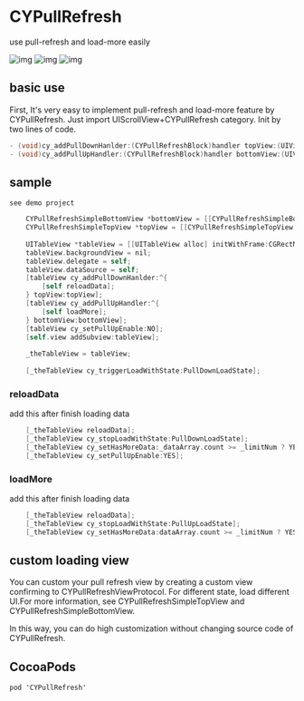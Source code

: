 # CYPullRefresh
use pull-refresh and load-more easily


![img](https://cloud.githubusercontent.com/assets/1996801/7785011/266779e8-01af-11e5-8872-40bd7fba763a.png)
![img](https://cloud.githubusercontent.com/assets/1996801/7785008/07c8c0b4-01af-11e5-8067-40f7d2afd76c.png)
![img](https://cloud.githubusercontent.com/assets/1996801/7785012/32a0a7fc-01af-11e5-96bd-cd863c3ed9ee.png)

## basic use
First, It's very easy to implement pull-refresh and load-more feature by CYPullRefresh. Just import UIScrollView+CYPullRefresh category. Init by two lines of code.
```objective-c
- (void)cy_addPullDownHanlder:(CYPullRefreshBlock)handler topView:(UIView<CYPullRefreshViewProtocol> *)topView;
- (void)cy_addPullUpHandler:(CYPullRefreshBlock)handler bottomView:(UIView<CYPullRefreshViewProtocol> *)bottomView;
```

## sample
`see demo project`
```objective-c
    CYPullRefreshSimpleBottomView *bottomView = [[CYPullRefreshSimpleBottomView alloc] init];
    CYPullRefreshSimpleTopView *topView = [[CYPullRefreshSimpleTopView alloc] init];
    
    UITableView *tableView = [[UITableView alloc] initWithFrame:CGRectMake(0, 0, self.view.frame.size.width, self.view.frame.size.height)];
    tableView.backgroundView = nil;
    tableView.delegate = self;
    tableView.dataSource = self;
    [tableView cy_addPullDownHanlder:^{
        [self reloadData];
    } topView:topView];
    [tableView cy_addPullUpHandler:^{
        [self loadMore];
    } bottomView:bottomView];
    [tableView cy_setPullUpEnable:NO];
    [self.view addSubview:tableView];
    
    _theTableView = tableView;
    
    [_theTableView cy_triggerLoadWithState:PullDownLoadState];
```
### reloadData
add this after finish loading data
```objective-c
    [_theTableView reloadData];
    [_theTableView cy_stopLoadWithState:PullDownLoadState];
    [_theTableView cy_setHasMoreData:_dataArray.count >= _limitNum ? YES : NO];
    [_theTableView cy_setPullUpEnable:YES];
```
### loadMore
add this after finish loading data
```objective-c
    [_theTableView reloadData];
    [_theTableView cy_stopLoadWithState:PullUpLoadState];
    [_theTableView cy_setHasMoreData:dataArray.count >= _limitNum ? YES : NO];
```

## custom loading view
You can custom your pull refresh view by creating a custom view confirming to CYPullRefreshViewProtocol. For different state, load different UI.For more information, see CYPullRefreshSimpleTopView and CYPullRefreshSimpleBottomView. 

In this way, you can do high customization without changing source code of CYPullRefresh. 

## CocoaPods
`pod 'CYPullRefresh'`
